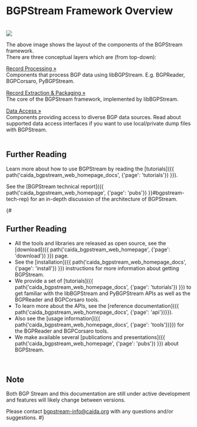 BGPStream Framework Overview
============================

<br>

<div class="thumbnail">
<img src="{{ asset('bundles/caidabgpstreamwebhomepage/images/components_schema.png') }}" style="max-width: 80%;">
</div>

The above image shows the layout of the components of the BGPStream framework.
<br>
There are three conceptual layers which are (from top-down):
<div class="row" style="padding-bottom: 15px;">
<div class="col-md-4">
<a href="{{ path('caida_bgpstream_web_homepage_docs', {'page': 'overview', 'subpage':'record-processing'})}}"
    class="btn btn-primary btn-md" style="display: block;">
    Record Processing &raquo;
</a>
</div>
<div class="col-md-8">
Components that process BGP data using libBGPStream. E.g. BGPReader, BGPCorsaro, PyBGPStream.
</div>
</div>
<div class="row" style="padding-bottom: 15px;">
<div class="col-md-4">
<a href="{{ path('caida_bgpstream_web_homepage_docs', {'page': 'overview', 'subpage':'record-extraction'})}}"
    class="btn btn-primary btn-md" style="display: block;">
    Record Extraction &amp; Packaging &raquo;
</a>
</div>
<div class="col-md-8">
The core of the BGPStream framework, implemented by libBGPStream.
</div>
</div>
<div class="row">
<div class="col-md-4">
<a href="{{ path('caida_bgpstream_web_homepage_docs', {'page': 'overview', 'subpage':'data-access'})}}"
    class="btn btn-primary btn-md" style="display: block;">
    Data Access &raquo;
</a>
</div>
<div class="col-md-8">
Components providing access to diverse BGP data sources. Read about supported
data access interfaces if you want to use local/private dump files with BGPStream.
</div>
</div>

<br>

## Further Reading
Learn more about how to use BGPStream by reading the [tutorials]({{ path('caida_bgpstream_web_homepage_docs', {'page': 'tutorials'}) }}).

See the
[BGPStream technical report]({{ path('caida_bgpstream_web_homepage', {'page': 'pubs'}) }}#bgpstream-tech-rep)
for an in-depth discussion of the architecture of BGPStream.

{#
## Further Reading

 - All the tools and libraries are released as open source, see the
 [download]({{ path('caida_bgpstream_web_homepage', {'page': 'download'}) }})
 page.
 - See the
 [installation]({{ path('caida_bgpstream_web_homepage_docs', {'page': 'install'}) }})
 instructions for more information about getting BGPStream.
 - We provide a set of
 [tutorials]({{ path('caida_bgpstream_web_homepage_docs', {'page': 'tutorials'}) }})
 to get familiar with the libBGPStream and PyBGPStream APIs as well as the BGPReader and BGPCorsaro tools.
 - To learn more about the APIs, see the
 [reference documentation]({{ path('caida_bgpstream_web_homepage_docs', {'page': 'api'})}}).
 - Also see the
 [usage information]({{ path('caida_bgpstream_web_homepage_docs', {'page': 'tools'})}})
 for the BGPReader and BGPCorsaro tools.
 - We make available several
 [publications and presentations]({{ path('caida_bgpstream_web_homepage', {'page': 'pubs'}) }})
 about BGPStream.

<br>

## Note

Both BGP Stream and this documentation are still under active development and
features will likely change between versions.

Please contact [bgpstream-info@caida.org](mailto:bgpstream-info@caida.org) with any questions and/or suggestions.
#}